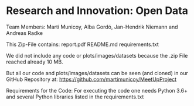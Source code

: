 # Research and Innovation: Open Data

Team Members: Martí Municoy, Alba Gordó, Jan-Hendrik Niemann and Andreas Radke


This Zip-File contains: report.pdf
			README.md
			requirements.txt

We did not include any code or plots/images/datasets because the .zip File reached already 10 MB. 

But all our code and plots/images/datasets can be seen (and cloned) in our GitHub Repository at: 
https://github.com/martimunicoy/MeetUpProject

Requirements for the Code: 
For executing the code one needs Python 3.6+ and several Python libraries listed in the requirements.txt
